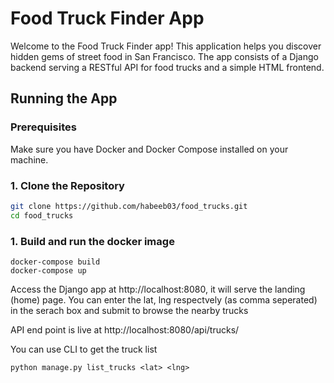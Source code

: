 # Food Truck Finder App

Welcome to the Food Truck Finder app! This application helps you discover hidden gems of street food in San Francisco. The app consists of a Django backend serving a RESTful API for food trucks and a simple HTML frontend.

## Running the App

### Prerequisites

Make sure you have Docker and Docker Compose installed on your machine.

### 1. Clone the Repository

```bash
git clone https://github.com/habeeb03/food_trucks.git
cd food_trucks
```

### 1. Build and run the docker image
```
docker-compose build
docker-compose up
```

Access the Django app at <url>http://localhost:8080, it will serve the landing (home) page.
You can enter the lat, lng respectvely (as comma seperated) in the serach box and submit to browse the nearby trucks

API end point is live at http://localhost:8080/api/trucks/


You can use CLI to get the truck list

``` python manage.py list_trucks <lat> <lng> ```



